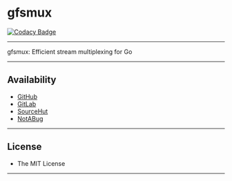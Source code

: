 # gfsmux

[![Codacy Badge](https://api.codacy.com/project/badge/Grade/dbb4099cbf0148f7896ad996c80cd4c9)](https://app.codacy.com/gh/johnsonjh/gfsmux?utm_source=github.com&utm_medium=referral&utm_content=johnsonjh/gfsmux&utm_campaign=Badge_Grade_Settings)

---

gfsmux: Efficient stream multiplexing for Go

---

## Availability

- [GitHub](https://github.com/johnsonjh/gfsmux)
- [GitLab](https://gitlab.com/johnsonjh/gfsmux)
- [SourceHut](https://sr.ht/~trn/gfsmux)
- [NotABug](https://notabug.org/trn/gfsmux)

---

## License

- The MIT License

---

